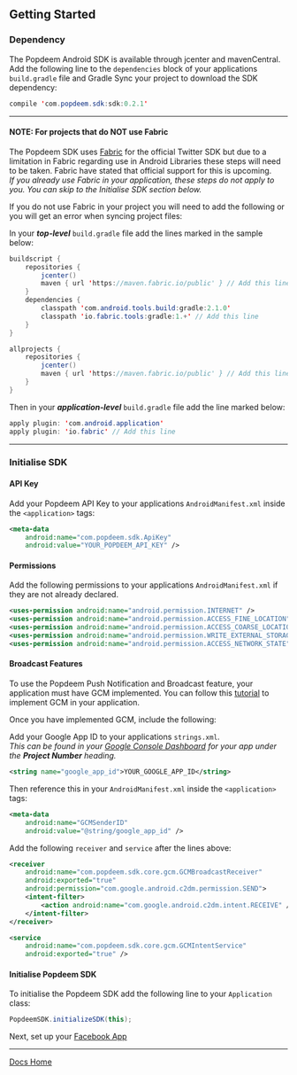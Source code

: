 ## Getting Started

### Dependency

The Popdeem Android SDK is available through jcenter and mavenCentral.
Add the following line to the `dependencies` block of your applications `build.gradle` file and Gradle Sync your project to download the SDK dependency:

```java
compile 'com.popdeem.sdk:sdk:0.2.1'
```

---
#### NOTE: For projects that do NOT use Fabric

The Popdeem SDK uses [Fabric](https://get.fabric.io/ "Fabric") for the official Twitter SDK but due to a limitation in Fabric regarding use in Android Libraries these steps will need to be taken. Fabric have stated that official support for this is upcoming.      
_If you already use Fabric in your application, these steps do not apply to you. You can skip to the Initialise SDK section below._

If you do not use Fabric in your project you will need to add the following or you will get an error when syncing project files:

In your ***top-level*** `build.gradle` file add the lines marked in the sample below:

```java
buildscript {
    repositories {
        jcenter()
        maven { url 'https://maven.fabric.io/public' } // Add this line
    }
    dependencies {
        classpath 'com.android.tools.build:gradle:2.1.0'
        classpath 'io.fabric.tools:gradle:1.+' // Add this line
    }
}

allprojects {
    repositories {
        jcenter()
        maven { url 'https://maven.fabric.io/public' } // Add this line
    }
}
```

Then in your ***application-level*** `build.gradle` file add the line marked below:

```java
apply plugin: 'com.android.application'
apply plugin: 'io.fabric' // Add this line
```
---
### Initialise SDK

#### API Key

Add your Popdeem API Key to your applications `AndroidManifest.xml`  inside the `<application>` tags:

```xml
<meta-data
    android:name="com.popdeem.sdk.ApiKey"
    android:value="YOUR_POPDEEM_API_KEY" />
```

#### Permissions

Add the following permissions to your applications `AndroidManifest.xml` if they are not already declared.

```xml
<uses-permission android:name="android.permission.INTERNET" />
<uses-permission android:name="android.permission.ACCESS_FINE_LOCATION" />
<uses-permission android:name="android.permission.ACCESS_COARSE_LOCATION" />
<uses-permission android:name="android.permission.WRITE_EXTERNAL_STORAGE" />
<uses-permission android:name="android.permission.ACCESS_NETWORK_STATE" />
```

#### Broadcast Features

To use the Popdeem Push Notification and Broadcast feature, your application must have GCM implemented.
You can follow this [tutorial](https://developers.google.com/cloud-messaging/android/start "Android GCM") to implement GCM in your application.

Once you have implemented GCM, include the following:

Add your Google App ID to your applications `strings.xml`.  
_This can be found in your [Google Console Dashboard](https://console.cloud.google.com/home/dashboard "Google Console") for your app under the **Project Number** heading._

```xml
<string name="google_app_id">YOUR_GOOGLE_APP_ID</string>
```

Then reference this in your `AndroidManifest.xml` inside the `<application>` tags:
```xml
<meta-data
    android:name="GCMSenderID"
    android:value="@string/google_app_id" />
```

Add the following `receiver` and `service` after the lines above:
```xml
<receiver
    android:name="com.popdeem.sdk.core.gcm.GCMBroadcastReceiver"
    android:exported="true"
    android:permission="com.google.android.c2dm.permission.SEND">
    <intent-filter>
        <action android:name="com.google.android.c2dm.intent.RECEIVE" />
    </intent-filter>
</receiver>

<service
    android:name="com.popdeem.sdk.core.gcm.GCMIntentService"
    android:exported="true" />
```

#### Initialise Popdeem SDK

To initialise the Popdeem SDK add the following line to your `Application` class:
```java
PopdeemSDK.initializeSDK(this);
```

Next, set up your [Facebook App](facebook_app_setup.md "Facebook App")

---
[Docs Home](./ "Docs Home")

